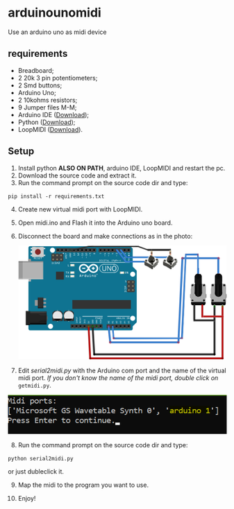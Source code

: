 # arduinounomidi
Use an arduino uno as midi device

## requirements
* Breadboard;
* 2 20k 3 pin potentiometers;
* 2 Smd buttons;
* Arduino Uno;
* 2 10kohms resistors;
* 9 Jumper files M-M;
* Arduino IDE ([Download](https://www.arduino.cc/en/software));
* Python ([Download](https://www.python.org/downloads/));
* LoopMIDI ([Download](https://www.tobias-erichsen.de/software/loopmidi.html)).

## Setup

1. Install python **ALSO ON PATH**, arduino IDE, LoopMIDI and restart the pc.
2. Download the source code and extract it.
3. Run the command prompt on the source code dir and type:
 ```
pip install -r requirements.txt

```
4. Create new virtual midi port with LoopMIDI.
5. Open midi.ino and Flash it into the Arduino uno board.
6. Disconnect the board and make connections as in the photo:
   
   ![connections](https://github.com/CaliPanni/arduinounomidi/blob/main/circuito_potenziometro.png?raw=true)
7. Edit *serial2midi.py* with the Arduino com port and the name of the virtual midi port.
  *If you don't know the name of the midi port, double click on* `getmidi.py`.

  ![getmidy.py](https://github.com/CaliPanni/arduinounomidi/blob/main/getmidi.png?raw=true)

8. Run the command prompt on the source code dir and type:
 ```
python serial2midi.py

```
or just dubleclick it.

9. Map the midi to the program you want to use.

10. Enjoy!
